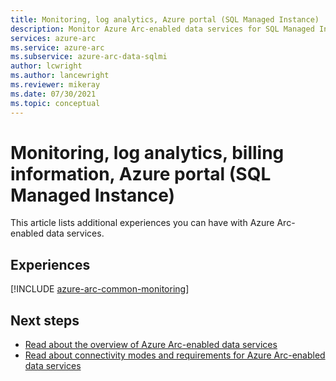 ```yaml
---
title: Monitoring, log analytics, Azure portal (SQL Managed Instance)
description: Monitor Azure Arc-enabled data services for SQL Managed Instance.
services: azure-arc
ms.service: azure-arc
ms.subservice: azure-arc-data-sqlmi
author: lcwright
ms.author: lancewright
ms.reviewer: mikeray
ms.date: 07/30/2021
ms.topic: conceptual
---
```


# Monitoring, log analytics, billing information, Azure portal (SQL Managed Instance)

This article lists additional experiences you can have with Azure Arc-enabled data services.


## Experiences

[!INCLUDE [azure-arc-common-monitoring](../../../includes/azure-arc-common-monitoring.md)]

## Next steps
- [Read about the overview of Azure Arc-enabled data services](overview.md)
- [Read about connectivity modes and requirements for Azure Arc-enabled data services](connectivity.md)
